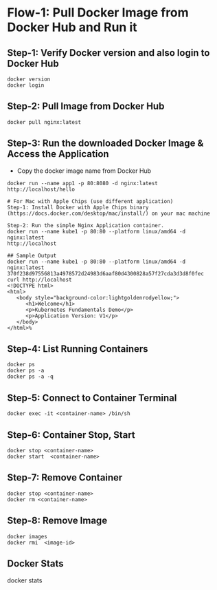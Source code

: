 # Flow-1: Pull Docker Image from Docker Hub and Run it

## Step-1: Verify Docker version and also login to Docker Hub
```
docker version
docker login
```

## Step-2: Pull Image from Docker Hub
```
docker pull nginx:latest
```

## Step-3: Run the downloaded Docker Image & Access the Application
- Copy the docker image name from Docker Hub
```
docker run --name app1 -p 80:8080 -d nginx:latest
http://localhost/hello

# For Mac with Apple Chips (use different application)
Step-1: Install Docker with Apple Chips binary (https://docs.docker.com/desktop/mac/install/) on your mac machine

Step-2: Run the simple Nginx Application container. 
docker run --name kube1 -p 80:80 --platform linux/amd64 -d nginx:latest
http://localhost

## Sample Output
docker run --name kube1 -p 80:80 --platform linux/amd64 -d nginx:latest
370f238d97556813a4978572d24983d6aaf80d4300828a57f27cda3d3d8f0fec
curl http://localhost
<!DOCTYPE html>
<html>
   <body style="background-color:lightgoldenrodyellow;">
      <h1>Welcome</h1>
      <p>Kubernetes Fundamentals Demo</p>
      <p>Application Version: V1</p>
   </body>
</html>%

```

## Step-4: List Running Containers
```
docker ps
docker ps -a
docker ps -a -q
```

## Step-5: Connect to Container Terminal
```
docker exec -it <container-name> /bin/sh
```

## Step-6: Container Stop, Start 
```
docker stop <container-name>
docker start  <container-name>
```

## Step-7: Remove Container 
```
docker stop <container-name> 
docker rm <container-name>
```

## Step-8: Remove Image
```
docker images
docker rmi  <image-id>
```

## Docker Stats
docker stats <container-id>

